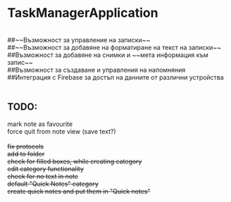 # TaskManagerApplication
<br />
##~~Възможност за управление на записки~~ <br/>
##~~Възможност за добавяне на форматиране на текст на записки~~<br/>
##Възможност за добавяне на снимки и ~~мета информация към запис~~<br/>
##Възможност за създаване и управления на напомняния<br/>
##Интеграция с Firebase за достъп на данните от различни устройства<br/>
<br />

## TODO: <br />
mark note as favourite <br/>
force quit from note view (save text?) <br /> <br />
~~fix protocols~~ <br /> 
~~add to folder~~ <br />
~~check for filled boxes, while creating category~~ <br />
~~edit category functionality~~ <br />
~~check for no text in note~~ <br />
~~default "Quick Notes" category~~ <br />
~~create quick notes and put them in "Quick notes"~~ <br />

